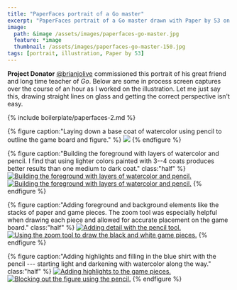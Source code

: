 ```yaml
---
title: "PaperFaces portrait of a Go master"
excerpt: "PaperFaces portrait of a Go master drawn with Paper by 53 on an iPad."
image: 
  path: &image /assets/images/paperfaces-go-master.jpg 
  feature: *image
  thumbnail: /assets/images/paperfaces-go-master-150.jpg
tags: [portrait, illustration, Paper by 53]
---
```


**Project Donator** [@brianjolive](http://twitter.com/brianjolive) commissioned this portrait of his great friend and long time teacher of *Go*. Below are some in process screen captures over the course of an hour as I worked on the illustration. Let me just say this, drawing straight lines on glass and getting the correct perspective isn't easy.

{% include boilerplate/paperfaces-2.md %}

{% figure caption:"Laying down a base coat of watercolor using pencil to outline the game board and figure." %}
[![](/assets/images/paperfaces-go-master-process-1-600.jpg)](/assets/images/paperfaces-go-master-process-1-lg.jpg)
{% endfigure %}

{% figure caption:"Building the foreground with layers of watercolor and pencil. I find that using lighter colors painted with 3--4 coats produces better results than one medium to dark coat." class:"half" %}
[![Building the foreground with layers of watercolor and pencil.](/assets/images/paperfaces-go-master-process-2-600.jpg)](/assets/images/paperfaces-go-master-process-2-lg.jpg)
[![Building the foreground with layers of watercolor and pencil.](/assets/images/paperfaces-go-master-process-3-600.jpg)](/assets/images/paperfaces-go-master-process-3-lg.jpg)
{% endfigure %}

{% figure caption:"Adding foreground and background elements like the stacks of paper and game pieces. The zoom tool was especially helpful when drawing each piece and allowed for accurate placement on the game board." class:"half" %}
[![Adding detail with the pencil tool.](/assets/images/paperfaces-go-master-process-4-600.jpg)](/assets/images/paperfaces-go-master-process-4-lg.jpg)
[![Using the zoom tool to draw the black and white game pieces.](/assets/images/paperfaces-go-master-process-5-600.jpg)](/assets/images/paperfaces-go-master-process-5-lg.jpg)
{% endfigure %}

{% figure caption:"Adding highlights and filling in the blue shirt with the pencil --- starting light and darkening with watercolor along the way." class:"half" %}
[![Adding highlights to the game pieces.](/assets/images/paperfaces-go-master-process-6-600.jpg)](/assets/images/paperfaces-go-master-process-6-lg.jpg)
[![Blocking out the figure using the pencil.](/assets/images/paperfaces-go-master-process-7-600.jpg)](/assets/images/paperfaces-go-master-process-7-lg.jpg)
{% endfigure %}
